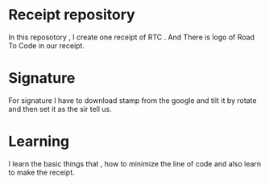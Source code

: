 # Receipt repository
In this reposotory , I create one receipt of RTC . And There is logo of Road To Code in our receipt.
# Signature
For signature I have to download stamp from the google and tilt it by rotate and then set it as the sir tell us.
# Learning
I learn the basic things that , how to minimize the line of code and also learn to make the receipt.
